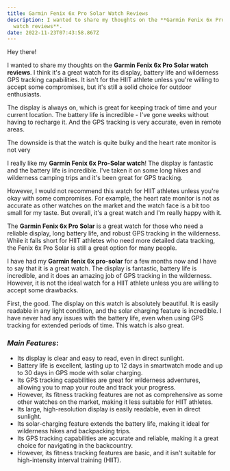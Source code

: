 ```yaml
---
title: Garmin Fenix 6x Pro Solar Watch Reviews
description: I wanted to share my thoughts on the **Garmin Fenix 6x Pro Solar
  watch reviews**.
date: 2022-11-23T07:43:58.867Z
---
```

Hey there!

I wanted to share my thoughts on the **Garmin Fenix 6x Pro Solar watch reviews**. I think it's a great watch for its display, battery life and wilderness GPS tracking capabilities. It isn't for the HIIT athlete unless you're willing to accept some compromises, but it's still a solid choice for outdoor enthusiasts.

The display is always on, which is great for keeping track of time and your current location. The battery life is incredible - I've gone weeks without having to recharge it. And the GPS tracking is very accurate, even in remote areas.

The downside is that the watch is quite bulky and the heart rate monitor is not very

I really like my **Garmin Fenix 6x Pro-Solar watch**! The display is fantastic and the battery life is incredible. I've taken it on some long hikes and wilderness camping trips and it's been great for GPS tracking.

However, I would not recommend this watch for HIIT athletes unless you're okay with some compromises. For example, the heart rate monitor is not as accurate as other watches on the market and the watch face is a bit too small for my taste. But overall, it's a great watch and I'm really happy with it.


The **Garmin Fenix 6x Pro Solar** is a great watch for those who need a reliable display, long battery life, and robust GPS tracking in the wilderness. While it falls short for HIIT athletes who need more detailed data tracking, the Fenix 6x Pro Solar is still a great option for many people.


I have had my **Garmin fenix 6x pro-solar** for a few months now and I have to say that it is a great watch. The display is fantastic, battery life is incredible, and it does an amazing job of GPS tracking in the wilderness. However, it is not the ideal watch for a HIIT athlete unless you are willing to accept some drawbacks.

First, the good. The display on this watch is absolutely beautiful. It is easily readable in any light condition, and the solar charging feature is incredible. I have never had any issues with the battery life, even when using GPS tracking for extended periods of time. This watch is also great.


### *Main Features*:

* Its display is clear and easy to read, even in direct sunlight.
* Battery life is excellent, lasting up to 12 days in smartwatch mode and up to 30 days in GPS mode with solar charging.
* Its GPS tracking capabilities are great for wilderness adventures, allowing you to map your route and track your progress.
* However, its fitness tracking features are not as comprehensive as some other watches on the market, making it less suitable for HIIT athletes.
* Its large, high-resolution display is easily readable, even in direct sunlight.
* Its solar-charging feature extends the battery life, making it ideal for wilderness hikes and backpacking trips.
* Its GPS tracking capabilities are accurate and reliable, making it a great choice for navigating in the backcountry.
* However, its fitness tracking features are basic, and it isn't suitable for high-intensity interval training (HIIT).
